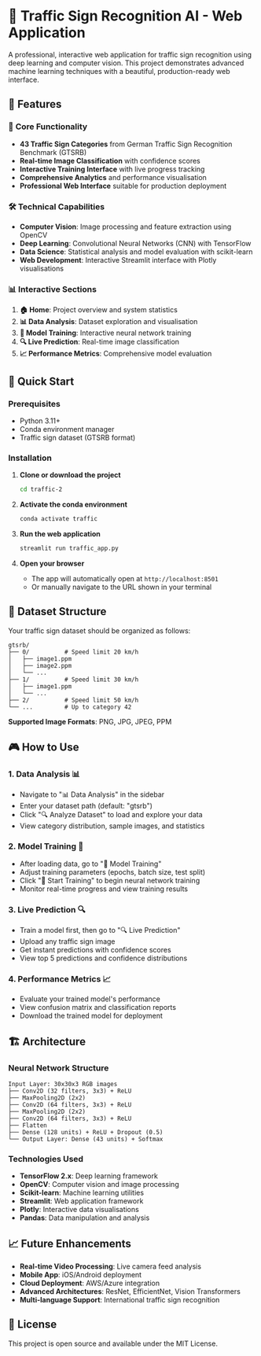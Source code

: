 # 🚦 Traffic Sign Recognition AI - Web Application

A professional, interactive web application for traffic sign recognition using deep learning and computer vision. This project demonstrates advanced machine learning techniques with a beautiful, production-ready web interface.

## 🌟 Features

### 🎯 **Core Functionality**
- **43 Traffic Sign Categories** from German Traffic Sign Recognition Benchmark (GTSRB)
- **Real-time Image Classification** with confidence scores
- **Interactive Training Interface** with live progress tracking
- **Comprehensive Analytics** and performance visualisation
- **Professional Web Interface** suitable for production deployment

### 🛠️ **Technical Capabilities**
- **Computer Vision**: Image processing and feature extraction using OpenCV
- **Deep Learning**: Convolutional Neural Networks (CNN) with TensorFlow
- **Data Science**: Statistical analysis and model evaluation with scikit-learn
- **Web Development**: Interactive Streamlit interface with Plotly visualisations

### 📊 **Interactive Sections**
1. **🏠 Home**: Project overview and system statistics
2. **📊 Data Analysis**: Dataset exploration and visualisation
3. **🤖 Model Training**: Interactive neural network training
4. **🔍 Live Prediction**: Real-time image classification
5. **📈 Performance Metrics**: Comprehensive model evaluation

## 🚀 Quick Start

### Prerequisites
- Python 3.11+
- Conda environment manager
- Traffic sign dataset (GTSRB format)

### Installation

1. **Clone or download the project**
   ```bash
   cd traffic-2
   ```

2. **Activate the conda environment**
   ```bash
   conda activate traffic
   ```

3. **Run the web application**
   ```bash
   streamlit run traffic_app.py
   ```

4. **Open your browser**
   - The app will automatically open at `http://localhost:8501`
   - Or manually navigate to the URL shown in your terminal

## 📁 Dataset Structure

Your traffic sign dataset should be organized as follows:

```
gtsrb/
├── 0/          # Speed limit 20 km/h
│   ├── image1.ppm
│   ├── image2.ppm
│   └── ...
├── 1/          # Speed limit 30 km/h
│   ├── image1.ppm
│   └── ...
├── 2/          # Speed limit 50 km/h
└── ...         # Up to category 42
```

**Supported Image Formats**: PNG, JPG, JPEG, PPM

## 🎮 How to Use

### 1. **Data Analysis** 📊
- Navigate to "📊 Data Analysis" in the sidebar
- Enter your dataset path (default: "gtsrb")
- Click "🔍 Analyze Dataset" to load and explore your data
- View category distribution, sample images, and statistics

### 2. **Model Training** 🤖
- After loading data, go to "🤖 Model Training"
- Adjust training parameters (epochs, batch size, test split)
- Click "🚀 Start Training" to begin neural network training
- Monitor real-time progress and view training results

### 3. **Live Prediction** 🔍
- Train a model first, then go to "🔍 Live Prediction"
- Upload any traffic sign image
- Get instant predictions with confidence scores
- View top 5 predictions and confidence distributions

### 4. **Performance Metrics** 📈
- Evaluate your trained model's performance
- View confusion matrix and classification reports
- Download the trained model for deployment

## 🏗️ Architecture

### Neural Network Structure
```
Input Layer: 30x30x3 RGB images
├── Conv2D (32 filters, 3x3) + ReLU
├── MaxPooling2D (2x2)
├── Conv2D (64 filters, 3x3) + ReLU
├── MaxPooling2D (2x2)
├── Conv2D (64 filters, 3x3) + ReLU
├── Flatten
├── Dense (128 units) + ReLU + Dropout (0.5)
└── Output Layer: Dense (43 units) + Softmax
```

### Technologies Used
- **TensorFlow 2.x**: Deep learning framework
- **OpenCV**: Computer vision and image processing
- **Scikit-learn**: Machine learning utilities
- **Streamlit**: Web application framework
- **Plotly**: Interactive data visualisations
- **Pandas**: Data manipulation and analysis


## 📈 Future Enhancements

- **Real-time Video Processing**: Live camera feed analysis
- **Mobile App**: iOS/Android deployment
- **Cloud Deployment**: AWS/Azure integration
- **Advanced Architectures**: ResNet, EfficientNet, Vision Transformers
- **Multi-language Support**: International traffic sign recognition

## 📝 License

This project is open source and available under the MIT License.

